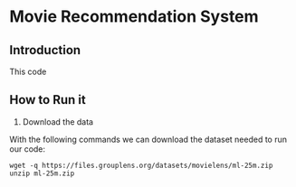 # Movie Recommendation System

## Introduction

This code 

## How to Run it


1. Download the data

With the following commands we can download the dataset needed to run our code:
```
wget -q https://files.grouplens.org/datasets/movielens/ml-25m.zip
unzip ml-25m.zip
```